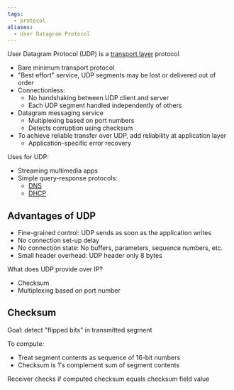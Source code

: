 ```yaml
---
tags:
  - protocol
aliases:
  - User Datagram Protocol
---
```


User Datagram Protocol (UDP) is a [transport layer](OSI%20layers/Transport%20Layer.md) protocol
- Bare minimum transport protocol
- "Best effort" service, UDP segments may be lost or delivered out of order
- Connectionless:
	- No handshaking between UDP client and server
	- Each UDP segment handled independently of others
- Datagram messaging service
	- Multiplexing based on port numbers
	- Detects corruption using checksum
- To achieve reliable transfer over UDP, add reliability at application layer
	- Application-specific error recovery

Uses for UDP:
- Streaming multimedia apps
- Simple query-response protocols:
	- [DNS](DNS/DNS.md)
	- [DHCP](DHCP/DHCP.md)

## Advantages of UDP

- Fine-grained control: UDP sends as soon as the application writes
- No connection set-up delay
- No connection state: No buffers, parameters, sequence numbers, etc.
- Small header overhead: UDP header only 8 bytes

What does UDP provide over IP?
- Checksum
- Multiplexing based on port number

## Checksum

Goal: detect "flipped bits" in transmitted segment

To compute:
- Treat segment contents as sequence of 16-bit numbers
- Checksum is 1's complement sum of segment contents

Receiver checks if computed checksum equals checksum field value

